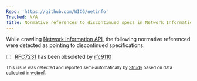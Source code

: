 ```yaml
---
Repo: 'https://github.com/WICG/netinfo'
Tracked: N/A
Title: Normative references to discontinued specs in Network Information API
---
```


While crawling [Network Information API](https://wicg.github.io/netinfo/), the following normative referenced were detected as pointing to discontinued specifications:
* [ ] [RFC7231](https://httpwg.org/specs/rfc7231.html) has been obsoleted by [rfc9110](https://httpwg.org/specs/rfc9110.html)

<sub>This issue was detected and reported semi-automatically by [Strudy](https://github.com/w3c/strudy/) based on data collected in [webref](https://github.com/w3c/webref/).</sub>

